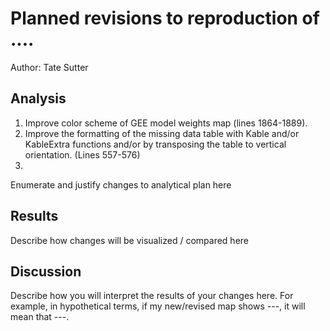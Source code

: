 # Planned revisions to reproduction of ....

Author: Tate Sutter

## Analysis

1. Improve color scheme of GEE model weights map (lines 1864-1889).
2. Improve the formatting of the missing data table with Kable and/or KableExtra functions and/or by transposing the table to vertical orientation. (Lines 557-576)
3. 
Enumerate and justify changes to analytical plan here

## Results

Describe how changes will be visualized / compared here

## Discussion

Describe how you will interpret the results of your changes here.
For example, in hypothetical terms, if my new/revised map shows ---, it will mean that ---.
